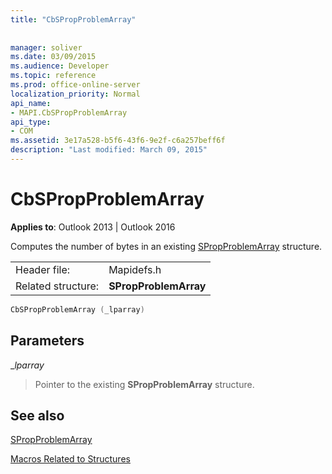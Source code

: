 ```yaml
---
title: "CbSPropProblemArray"
 
 
manager: soliver
ms.date: 03/09/2015
ms.audience: Developer
ms.topic: reference
ms.prod: office-online-server
localization_priority: Normal
api_name:
- MAPI.CbSPropProblemArray
api_type:
- COM
ms.assetid: 3e17a528-b5f6-43f6-9e2f-c6a257beff6f
description: "Last modified: March 09, 2015"
---
```


# CbSPropProblemArray

  
  
**Applies to**: Outlook 2013 | Outlook 2016 
  
Computes the number of bytes in an existing [SPropProblemArray](spropproblemarray.md) structure. 
  
|||
|:-----|:-----|
|Header file:  <br/> |Mapidefs.h  <br/> |
|Related structure:  <br/> |**SPropProblemArray** <br/> |
   
```cpp
CbSPropProblemArray (_lparray)
```

## Parameters

 __lparray_
  
> Pointer to the existing **SPropProblemArray** structure. 
    
## See also



[SPropProblemArray](spropproblemarray.md)


[Macros Related to Structures](macros-related-to-structures.md)

